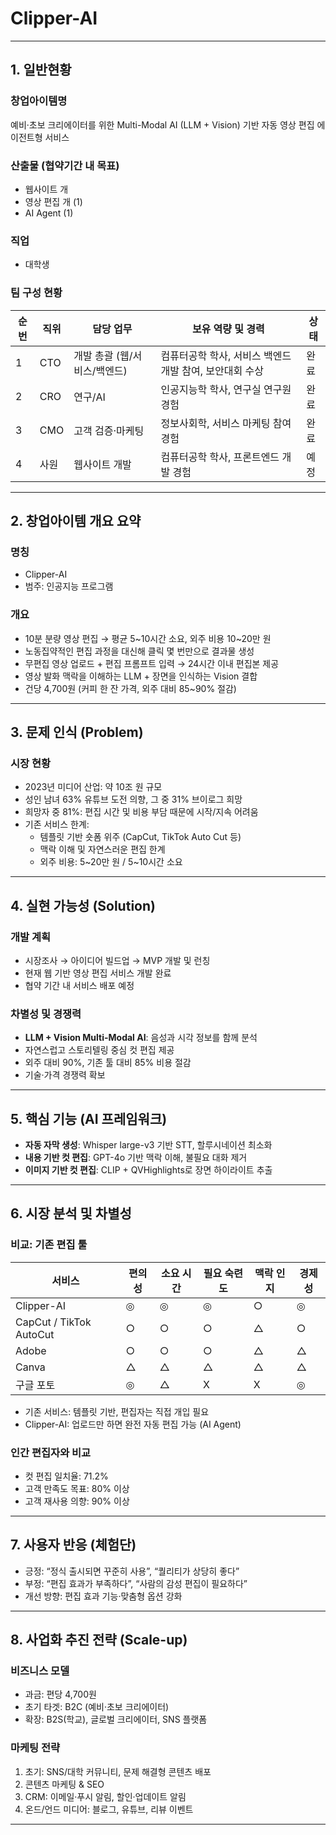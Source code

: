 # Clipper-AI

---

## 1. 일반현황

### 창업아이템명
예비·초보 크리에이터를 위한 Multi-Modal AI (LLM + Vision) 기반 자동 영상 편집 에이전트형 서비스

### 산출물 (협약기간 내 목표)
- 웹사이트 개
- 영상 편집 개 (1)
- AI Agent (1)

### 직업
- 대학생

### 팀 구성 현황
| 순번 | 직위 | 담당 업무 | 보유 역량 및 경력 | 상태 |
|------|------|-----------|------------------|------|
| 1 | CTO | 개발 총괄 (웹/서비스/백엔드) | 컴퓨터공학 학사, 서비스 백엔드 개발 참여, 보안대회 수상 | 완료 |
| 2 | CRO | 연구/AI | 인공지능학 학사, 연구실 연구원 경험 | 완료 |
| 3 | CMO | 고객 검증·마케팅 | 정보사회학, 서비스 마케팅 참여 경험 | 완료 |
| 4 | 사원 | 웹사이트 개발 | 컴퓨터공학 학사, 프론트엔드 개발 경험 | 예정 |

---

## 2. 창업아이템 개요 요약

### 명칭
- Clipper-AI  
- 범주: 인공지능 프로그램

### 개요
- 10분 분량 영상 편집 → 평균 5~10시간 소요, 외주 비용 10~20만 원
- 노동집약적인 편집 과정을 대신해 클릭 몇 번만으로 결과물 생성
- 무편집 영상 업로드 + 편집 프롬프트 입력 → 24시간 이내 편집본 제공
- 영상 발화 맥락을 이해하는 LLM + 장면을 인식하는 Vision 결합
- 건당 4,700원 (커피 한 잔 가격, 외주 대비 85~90% 절감)

---

## 3. 문제 인식 (Problem)

### 시장 현황
- 2023년 미디어 산업: 약 10조 원 규모
- 성인 남녀 63% 유튜브 도전 의향, 그 중 31% 브이로그 희망
- 희망자 중 81%: 편집 시간 및 비용 부담 때문에 시작/지속 어려움
- 기존 서비스 한계:
  - 템플릿 기반 숏폼 위주 (CapCut, TikTok Auto Cut 등)
  - 맥락 이해 및 자연스러운 편집 한계
  - 외주 비용: 5~20만 원 / 5~10시간 소요

---

## 4. 실현 가능성 (Solution)

### 개발 계획
- 시장조사 → 아이디어 빌드업 → MVP 개발 및 런칭
- 현재 웹 기반 영상 편집 서비스 개발 완료
- 협약 기간 내 서비스 배포 예정

### 차별성 및 경쟁력
- **LLM + Vision Multi-Modal AI**: 음성과 시각 정보를 함께 분석
- 자연스럽고 스토리텔링 중심 컷 편집 제공
- 외주 대비 90%, 기존 툴 대비 85% 비용 절감
- 기술·가격 경쟁력 확보

---

## 5. 핵심 기능 (AI 프레임워크)

- **자동 자막 생성**: Whisper large-v3 기반 STT, 할루시네이션 최소화
- **내용 기반 컷 편집**: GPT-4o 기반 맥락 이해, 불필요 대화 제거
- **이미지 기반 컷 편집**: CLIP + QVHighlights로 장면 하이라이트 추출

---

## 6. 시장 분석 및 차별성

### 비교: 기존 편집 툴
| 서비스 | 편의성 | 소요 시간 | 필요 숙련도 | 맥락 인지 | 경제성 |
|--------|--------|-----------|-------------|-----------|---------|
| Clipper-AI | ◎ | ◎ | ◎ | ○ | ◎ |
| CapCut / TikTok AutoCut | ○ | ○ | ○ | △ | ○ |
| Adobe | ○ | ○ | ○ | △ | △ |
| Canva | △ | △ | △ | △ | △ |
| 구글 포토 | ◎ | △ | X | X | ◎ |

- 기존 서비스: 템플릿 기반, 편집자는 직접 개입 필요
- Clipper-AI: 업로드만 하면 완전 자동 편집 가능 (AI Agent)

### 인간 편집자와 비교
- 컷 편집 일치율: 71.2%
- 고객 만족도 목표: 80% 이상
- 고객 재사용 의향: 90% 이상

---

## 7. 사용자 반응 (체험단)

- 긍정: “정식 출시되면 꾸준히 사용”, “퀄리티가 상당히 좋다”
- 부정: “편집 효과가 부족하다”, “사람의 감성 편집이 필요하다”
- 개선 방향: 편집 효과 기능·맞춤형 옵션 강화

---
## 8. 사업화 추진 전략 (Scale-up)

### 비즈니스 모델
- 과금: 편당 4,700원
- 초기 타겟: B2C (예비·초보 크리에이터)
- 확장: B2S(학교), 글로벌 크리에이터, SNS 플랫폼

### 마케팅 전략
1. 초기: SNS/대학 커뮤니티, 문제 해결형 콘텐츠 배포
2. 콘텐츠 마케팅 & SEO
3. CRM: 이메일·푸시 알림, 할인·업데이트 알림
4. 온드/언드 미디어: 블로그, 유튜브, 리뷰 이벤트

---


